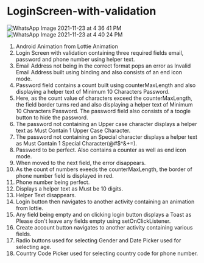 # LoginScreen-with-validation
![WhatsApp Image 2021-11-23 at 4 36 41 PM](https://user-images.githubusercontent.com/76172878/143013712-1d79b509-6293-4255-8bf6-2b84a94932f3.jpeg)
![WhatsApp Image 2021-11-23 at 4 40 24 PM](https://user-images.githubusercontent.com/76172878/143014267-8b408e3d-902b-4d48-9386-9846ccef164e.jpeg)
1. Android Animation from Lottie Animation
2. Login Screen with validation containing three required fields email, password and phone number using helper text.
3. Email Address not being in the correct format pops an error as Invalid Email Address built using binding and also consists of an end icon mode.
4. Password field contains a count built using counterMaxLength and also displaying a helper text of Minimum 10 Characters Password.
5. Here, as the count value of characters exceed the counterMaxLength, the field border turns red and also displaying a helper text of Minimum 10 Characters Password. The password field also consists of a toogle button to hide the password.
6. The password not containing an Upper case character displays a helper text as Must Contain 1 Upper Case Character.
7. The password not containing an Special character displays a helper text as Must Contain 1 Special Character(@#$^&+=).
8. Password to be perfect. Also contains a counter as well as end icon mode.
9. When moved to the next field, the error disappears.
10. As the count of numbers exeeds the counterMaxLength, the border of phone number field is displayed in red.
11. Phone number being perfect.
12. Displays a helper text as Must be 10 digits.
13. Helper Text disappears.
14. Login button then navigates to another activity containing an animation from lottie.
15. Any field being empty and on clicking login button displays a Toast as Please don't leave any fields empty using setOnClickListener.
16. Create account button navigates to another activity containing various fields.
17. Radio buttons used for selecting Gender and Date Picker used for selecting age.
18. Country Code Picker used for selecting country code for phone number.
